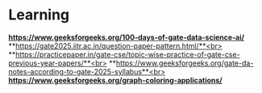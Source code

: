 # Learning

**https://www.geeksforgeeks.org/100-days-of-gate-data-science-ai/** <br>
**https://gate2025.iitr.ac.in/question-paper-pattern.html/**<br>
**https://practicepaper.in/gate-cse/topic-wise-practice-of-gate-cse-previous-year-papers/**<br>
**https://www.geeksforgeeks.org/gate-da-notes-according-to-gate-2025-syllabus**<br>
**https://www.geeksforgeeks.org/graph-coloring-applications/**
